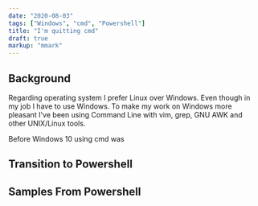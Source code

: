 ```yaml
---
date: "2020-08-03"
tags: ["Windows", "cmd", "Powershell"]
title: "I'm quitting cmd"
draft: true
markup: "mmark"
---
```


## Background
Regarding operating system I prefer Linux over Windows. Even though in my job I
have to use Windows. 
To make my work on Windows more pleasant I've been 
using Command Line with vim, grep, GNU AWK and other UNIX/Linux tools.

Before Windows 10 using cmd was 

## Transition to Powershell

## Samples From Powershell



